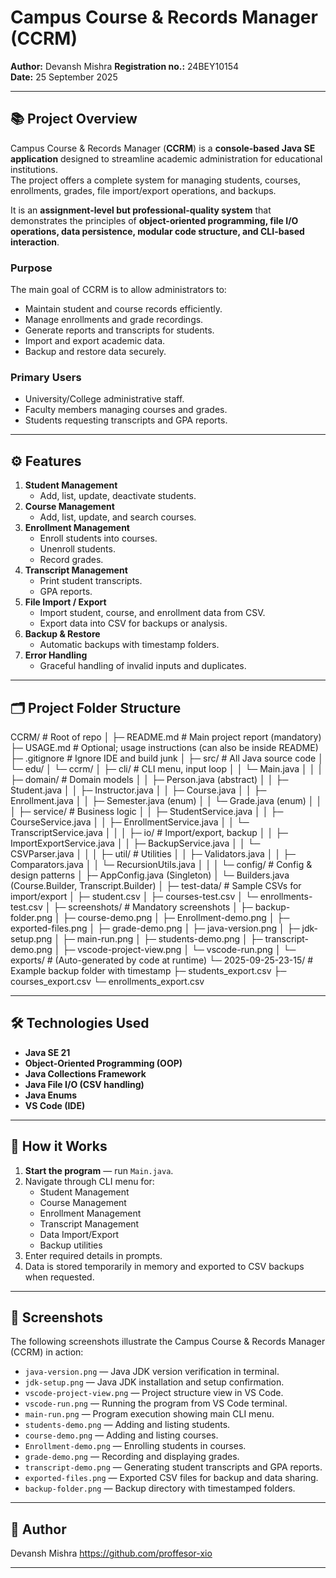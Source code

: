 # Campus Course & Records Manager (CCRM)

**Author:** Devansh Mishra
**Registration no.:** 24BEY10154  
**Date:** 25 September 2025  

---

## 📚 Project Overview

Campus Course & Records Manager (**CCRM**) is a **console-based Java SE application** designed to streamline academic administration for educational institutions.  
The project offers a complete system for managing students, courses, enrollments, grades, file import/export operations, and backups.

It is an **assignment-level but professional-quality system** that demonstrates the principles of **object-oriented programming, file I/O operations, data persistence, modular code structure, and CLI-based interaction**.

### Purpose
The main goal of CCRM is to allow administrators to:

- Maintain student and course records efficiently.
- Manage enrollments and grade recordings.
- Generate reports and transcripts for students.
- Import and export academic data.
- Backup and restore data securely.

### Primary Users
- University/College administrative staff.
- Faculty members managing courses and grades.
- Students requesting transcripts and GPA reports.

---

## ⚙ Features

1. **Student Management**
   - Add, list, update, deactivate students.
2. **Course Management**
   - Add, list, update, and search courses.
3. **Enrollment Management**
   - Enroll students into courses.
   - Unenroll students.
   - Record grades.
4. **Transcript Management**
   - Print student transcripts.
   - GPA reports.
5. **File Import / Export**
   - Import student, course, and enrollment data from CSV.
   - Export data into CSV for backups or analysis.
6. **Backup & Restore**
   - Automatic backups with timestamp folders.
7. **Error Handling**
   - Graceful handling of invalid inputs and duplicates.

---

## 🗂 Project Folder Structure

CCRM/                         # Root of repo
│
├─ README.md                  # Main project report (mandatory)
├─ USAGE.md                   # Optional; usage instructions (can also be inside README)
├─ .gitignore                 # Ignore IDE and build junk
│
├─ src/                       # All Java source code
│   └─ edu/
│       └─ ccrm/
│           ├─ cli/           # CLI menu, input loop
│           │   └─ Main.java
│           │
│           ├─ domain/        # Domain models
│           │   ├─ Person.java (abstract)
│           │   ├─ Student.java
│           │   ├─ Instructor.java
│           │   ├─ Course.java
│           │   ├─ Enrollment.java
│           │   ├─ Semester.java (enum)
│           │   └─ Grade.java (enum)
│           │
│           ├─ service/       # Business logic
│           │   ├─ StudentService.java
│           │   ├─ CourseService.java
│           │   ├─ EnrollmentService.java
│           │   └─ TranscriptService.java
│           │
│           ├─ io/            # Import/export, backup
│           │   ├─ ImportExportService.java
│           │   ├─ BackupService.java
│           │   └─ CSVParser.java
│           │
│           ├─ util/          # Utilities
│           │   ├─ Validators.java
│           │   ├─ Comparators.java
│           │   └─ RecursionUtils.java
│           │
│           └─ config/        # Config & design patterns
│               ├─ AppConfig.java (Singleton)
│               └─ Builders.java (Course.Builder, Transcript.Builder)
│
├─ test-data/                 # Sample CSVs for import/export
│   ├─ student.csv
│   ├─ courses-test.csv
│   └─ enrollments-test.csv
│
├─ screenshots/               # Mandatory screenshots
│   ├─ backup-folder.png
│   ├─ course-demo.png
│   ├─ Enrollment-demo.png
│   ├─ exported-files.png
│   ├─ grade-demo.png
│   ├─ java-version.png
│   ├─ jdk-setup.png
│   ├─ main-run.png
│   ├─ students-demo.png
│   ├─ transcript-demo.png
│   ├─ vscode-project-view.png
│   └─ vscode-run.png
│
└─ exports/                   # (Auto-generated by code at runtime)
    └─ 2025-09-25-23-15/      # Example backup folder with timestamp
        ├─ students_export.csv
        ├─ courses_export.csv
        └─ enrollments_export.csv

---

## 🛠 Technologies Used

- **Java SE 21**  
- **Object-Oriented Programming (OOP)**  
- **Java Collections Framework**  
- **Java File I/O (CSV handling)**  
- **Java Enums**  
- **VS Code (IDE)**  

---

## 🚀 How it Works

1. **Start the program** — run `Main.java`.  
2. Navigate through CLI menu for:
   - Student Management
   - Course Management
   - Enrollment Management
   - Transcript Management
   - Data Import/Export
   - Backup utilities  
3. Enter required details in prompts.
4. Data is stored temporarily in memory and exported to CSV backups when requested.

---

## 📌 Screenshots

The following screenshots illustrate the Campus Course & Records Manager (CCRM) in action:

- `java-version.png` — Java JDK version verification in terminal.  
- `jdk-setup.png` — Java JDK installation and setup confirmation.  
- `vscode-project-view.png` — Project structure view in VS Code.  
- `vscode-run.png` — Running the program from VS Code terminal.  
- `main-run.png` — Program execution showing main CLI menu.  
- `students-demo.png` — Adding and listing students.  
- `course-demo.png` — Adding and listing courses.  
- `Enrollment-demo.png` — Enrolling students in courses.  
- `grade-demo.png` — Recording and displaying grades.  
- `transcript-demo.png` — Generating student transcripts and GPA reports.  
- `exported-files.png` — Exported CSV files for backup and data sharing.  
- `backup-folder.png` — Backup directory with timestamped folders.

---

## 📝 Author

Devansh Mishra
https://github.com/proffesor-xio

---


